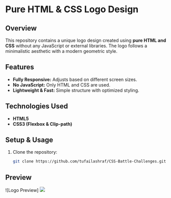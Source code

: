 # Pure HTML & CSS Logo Design

## Overview
This repository contains a unique logo design created using **pure HTML and CSS** without any JavaScript or external libraries. The logo follows a minimalistic aesthetic with a modern geometric style.


## Features
- **Fully Responsive:** Adjusts based on different screen sizes.
- **No JavaScript:** Only HTML and CSS are used.
- **Lightweight & Fast:** Simple structure with optimized styling.

## Technologies Used
- **HTML5**
- **CSS3 (Flexbox & Clip-path)**

## Setup & Usage
1. Clone the repository:
   ```sh
   git clone https://github.com/tufailashraf/CSS-Battle-Challenges.git

## Preview
![Logo Preview] <img src="preview.png" />
